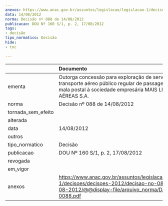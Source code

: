 ```yaml
---
anexos: https://www.anac.gov.br/assuntos/legislacao/legislacao-1/decisoes/decisoes-2012/decisao-no-088-de-14-08-2012/@@display-file/arquivo_norma/DA2012-0088.pdf
data: 14/08/2012
norma: Decisão nº 088 de 14/08/2012
publicacao: DOU Nº 160 S/1, p. 2, 17/08/2012
tags:
- decisão
tipo_normatico: Decisão
hide: 
- toc 
 
---
```


|                    | Documento                                                                                                                                                          |
|:-------------------|:-------------------------------------------------------------------------------------------------------------------------------------------------------------------|
| ementa             | Outorga concessão para exploração de serviço de transporte aéreo público regular de passageiro, carga e mala postal à sociedade empresária MAIS LINHAS AÉREAS S.A. |
| norma              | Decisão nº 088 de 14/08/2012                                                                                                                                       |
| tornada_sem_efeito |                                                                                                                                                                    |
| alterada           |                                                                                                                                                                    |
| data               | 14/08/2012                                                                                                                                                         |
| outros             |                                                                                                                                                                    |
| tipo_normatico     | Decisão                                                                                                                                                            |
| publicacao         | DOU Nº 160 S/1, p. 2, 17/08/2012                                                                                                                                   |
| revogada           |                                                                                                                                                                    |
| em_vigor           |                                                                                                                                                                    |
| anexos             | https://www.anac.gov.br/assuntos/legislacao/legislacao-1/decisoes/decisoes-2012/decisao-no-088-de-14-08-2012/@@display-file/arquivo_norma/DA2012-0088.pdf          |